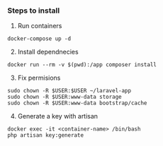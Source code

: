 ### Steps to install

1) Run containers
```shell
docker-compose up -d
```

2) Install dependnecies 
```shell
docker run --rm -v $(pwd):/app composer install
```

3) Fix permisions
```shell
sudo chown -R $USER:$USER ~/laravel-app
sudo chown -R $USER:www-data storage
sudo chown -R $USER:www-data bootstrap/cache
```

4) Generate a key with artisan
```shell
docker exec -it <container-name> /bin/bash
php artisan key:generate
```